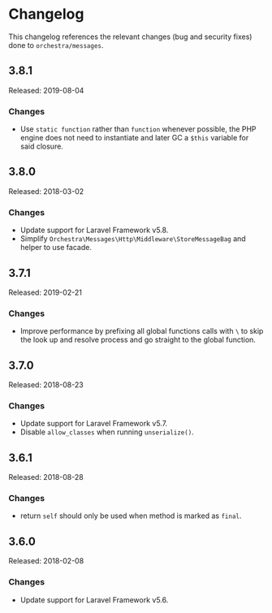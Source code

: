 # Changelog

This changelog references the relevant changes (bug and security fixes) done to `orchestra/messages`.

## 3.8.1

Released: 2019-08-04

### Changes

* Use `static function` rather than `function` whenever possible, the PHP engine does not need to instantiate and later GC a `$this` variable for said closure.

## 3.8.0 

Released: 2018-03-02

### Changes

* Update support for Laravel Framework v5.8.
* Simplify `Orchestra\Messages\Http\Middleware\StoreMessageBag` and helper to use facade.

## 3.7.1

Released: 2019-02-21

### Changes

* Improve performance by prefixing all global functions calls with `\` to skip the look up and resolve process and go straight to the global function.

## 3.7.0 

Released: 2018-08-23

### Changes

* Update support for Laravel Framework v5.7.
* Disable `allow_classes` when running `unserialize()`.

## 3.6.1

Released: 2018-08-28

### Changes

* return `self` should only be used when method is marked as `final`.

## 3.6.0 

Released: 2018-02-08

### Changes

* Update support for Laravel Framework v5.6.
